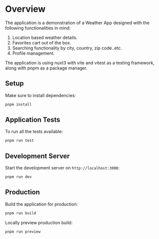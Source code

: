 # Overview
The application is a demonstration of a Weather App designed with the following functionalities in mind:
1. Location based weather details.
2. Favorites cart out of the box.
3. Searching functionality by city, country, zip code..etc.
4. Profile management.

The application is using nuxt3 with vite and vitest as a testing framework, along with pnpm as a package manager.

## Setup

Make sure to install dependencies:

```bash
pnpm install
```

## Application Tests

To run all the tests available:

```bash
pnpm run test
```

## Development Server

Start the development server on `http://localhost:3000`:

```bash
pnpm run dev
```

## Production

Build the application for production:

```bash
pnpm run build
```

Locally preview production build:

```bash
pnpm run preview
```